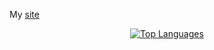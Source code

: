 <p align="left">
  My <a href="https://k3dr1.github.io/">site</a>
</p>

<p align="center">
  <a href="https://github.com/anuraghazra/github-readme-stats">
    <img src="https://github-readme-stats.vercel.app/api/top-langs/?username=k3dr1&theme=github_dark&layout=normal&langs_count=15&exclude_repo=learnopengl" alt="Top Languages"/>
  </a>
</p>
